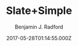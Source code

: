 ---
layout: JamstackTheme
title: Slate+Simple
github: https://github.com/benradford/Slate-and-Simple-Jekyll-Theme
demo: https://benradford.github.io
author: Benjamin J. Radford
ssg: Jekyll
date: 2017-05-28T01:14:55.000Z
description: A sleek Jekyll theme for blogs with clean typography and post featured images.
stale: true
---